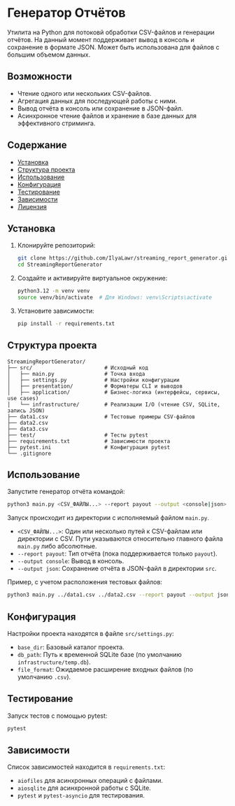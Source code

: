 # Генератор Отчётов

Утилита на Python для потоковй обработки CSV-файлов и генерации отчётов. 
На данный момент поддерживает вывод в консоль и сохранение в формате JSON.
Может быть использована для файлов с большим объемом данных.

## Возможности

- Чтение одного или нескольких CSV-файлов.
- Агрегация данных для последующей работы с ними.
- Вывод отчёта в консоль или сохранение в JSON-файл.
- Асинхронное чтение файлов и хранение в базе данных для эффективного стриминга.

## Содержание

- [Установка](#установка)
- [Структура проекта](#структура-проекта)
- [Использование](#использование)
- [Конфигурация](#конфигурация)
- [Тестирование](#тестирование)
- [Зависимости](#зависимости)
- [Лицензия](#лицензия)

## Установка

1. Клонируйте репозиторий:
   ```bash
   git clone https://github.com/IlyaLawr/streaming_report_generator.git
   cd StreamingReportGenerator
   ```
2. Создайте и активируйте виртуальное окружение:
   ```bash
   python3.12 -m venv venv
   source venv/bin/activate  # Для Windows: venv\Scripts\activate
   ```
3. Установите зависимости:
   ```bash
   pip install -r requirements.txt
   ```

## Структура проекта

```
StreamingReportGenerator/
├── src/                       # Исходный код
│   ├── main.py                # Точка входа
│   ├── settings.py            # Настройки конфигурации
│   ├── presentation/          # Форматеры CLI и выводов
│   ├── application/           # Бизнес-логика (интерфейсы, сервисы, use cases)
│   └── infrastructure/        # Реализации I/O (чтение CSV, SQLite, запись JSON)
├── data1.csv                  # Тестовые примеры CSV-файлов
├── data2.csv
├── data3.csv
├── test/                      # Тесты pytest
├── requirements.txt           # Зависимости проекта
├── pytest.ini                 # Конфигурация pytest
└── .gitignore
```

## Использование

Запустите генератор отчёта командой:

```bash
python3 main.py <CSV_ФАЙЛЫ...> --report payout --output <console|json>
```

Запуск происходит из директории с исполняемый файлом `main.py`.

- `<CSV_ФАЙЛЫ...>`: Один или несколько путей к CSV-файлам или директории с CSV.
                    Пути указываются относительно главного файла `main.py` либо абсолютные.
- `--report payout`: Тип отчёта (пока поддерживается только `payout`).
- `--output console`: Вывод в консоль.
- `--output json`: Сохранение отчёта в JSON-файл в директории `src`.

Пример, с учетом расположения тестовых файлов:

```bash
python3 main.py ../data1.csv ../data2.csv --report payout --output json
```

## Конфигурация

Настройки проекта находятся в файле `src/settings.py`:

- `base_dir`: Базовый каталог проекта.
- `db_path`: Путь к временной SQLite базе (по умолчанию `infrastructure/temp.db`).
- `file_format`: Ожидаемое расширение входных файлов (по умолчанию `.csv`).

## Тестирование

Запуск тестов с помощью pytest:

```bash
pytest
```

## Зависимости

Список зависимостей находится в `requirements.txt`:

- `aiofiles` для асинхронных операций с файлами.
- `aiosqlite` для асинхронной работы с SQLite.
- `pytest` и `pytest-asyncio` для тестирования.
